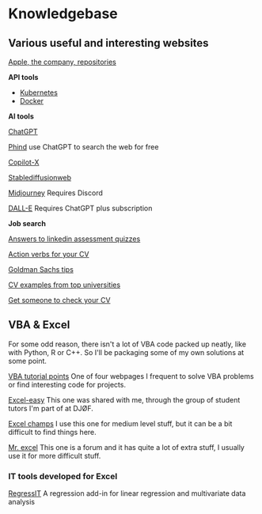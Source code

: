 # Knowledgebase


## Various useful and interesting websites
[Apple, the company, repositories](https://github.com/apple)

**API tools**

* [Kubernetes](https://kind.sigs.k8s.io/)
* [Docker](https://docs.docker.com/desktop/install/windows-install/)

**AI tools**

[ChatGPT](https://chat.openai.com/)

[Phind](https://www.phind.com/search?home=true) use ChatGPT to search the web for free

[Copilot-X](https://github.com/features/copilot)

[Stablediffusionweb](https://stablediffusionweb.com/)

[Midjourney](https://www.midjourney.com/home) Requires Discord

[DALL-E](https://openai.com/dall-e-3) Requires ChatGPT plus subscription


**Job search**

[Answers to linkedin assessment quizzes](https://ebazhanov.github.io/linkedin-skill-assessments-quizzes/)

[Action verbs for your CV](https://9gag.com/gag/a9151zj)

[Goldman Sachs tips](https://www.goldmansachs.com/careers/blog/posts/resume-tips-from-goldman-sachs.html)

[CV examples from top universities](https://graduateships.com/4-cv-templates-used-by-harvard-stanford-mckinsey-goldman-sachs/)

[Get someone to check your CV](https://www.topresume.com/)



## VBA & Excel
For some odd reason, there isn't a lot of VBA code packed up neatly, like with Python, R or C++. So I'll be packaging some of my own solutions at some point.

[VBA tutorial points](https://www.tutorialspoint.com/vba/index.htm) One of four webpages I frequent to solve VBA problems or find interesting code for projects.

[Excel-easy](https://www.excel-easy.com/vba.html) This one was shared with me, through the group of student tutors I'm part of at DJØF.

[Excel champs](https://excelchamps.com/vba/) I use this one for medium level stuff, but it can be a bit difficult to find things here.

[Mr. excel](https://www.mrexcel.com/board/) This one is a forum and it has quite a lot of extra stuff, I usually use it for more difficult stuff.

### IT tools developed for Excel
[RegressIT](https://regressit.com/index.html)  A regression add-in for linear regression and multivariate data analysis
